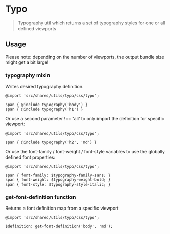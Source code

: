 # Typo

> Typography util which returns a set of typography styles for one or all defined viewports

## Usage

Please note: depending on the number of viewports, the output bundle size might get a bit large!

### typography mixin

Writes desired typography definition.

```
@import 'src/shared/utils/typo/css/typo';

span { @include typography('body') }
span { @include typography('h1') }
```

Or use a second parameter !== 'all' to only import the definition for specific viewport:

```
@import 'src/shared/utils/typo/css/typo';

span { @include typography('h2', 'md') }
```

Or use the font-family / font-weight / font-style variables to use the globally defined font properties:

```
@import 'src/shared/utils/typo/css/typo';

span { font-family: $typography-family-sans; }
span { font-weight: $typography-weight-bold; }
span { font-style: $typography-style-italic; }
```

### get-font-definition function

Returns a font definition map from a specific viewport

```
@import 'src/shared/utils/typo/css/typo';

$definition: get-font-definition('body', 'md');
```
